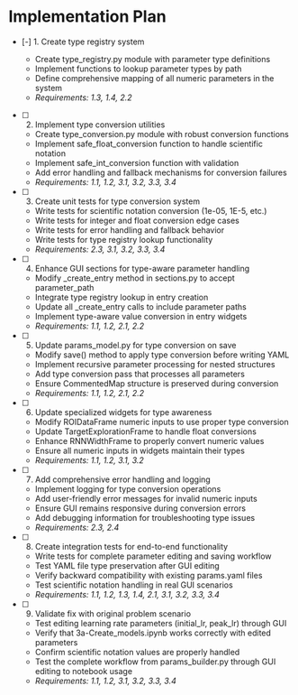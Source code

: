 # Implementation Plan

- [-] 1. Create type registry system



  - Create type_registry.py module with parameter type definitions
  - Implement functions to lookup parameter types by path
  - Define comprehensive mapping of all numeric parameters in the system
  - _Requirements: 1.3, 1.4, 2.2_

- [ ] 2. Implement type conversion utilities
  - Create type_conversion.py module with robust conversion functions
  - Implement safe_float_conversion function to handle scientific notation
  - Implement safe_int_conversion function with validation
  - Add error handling and fallback mechanisms for conversion failures
  - _Requirements: 1.1, 1.2, 3.1, 3.2, 3.3, 3.4_

- [ ] 3. Create unit tests for type conversion system
  - Write tests for scientific notation conversion (1e-05, 1E-5, etc.)
  - Write tests for integer and float conversion edge cases
  - Write tests for error handling and fallback behavior
  - Write tests for type registry lookup functionality
  - _Requirements: 2.3, 3.1, 3.2, 3.3, 3.4_

- [ ] 4. Enhance GUI sections for type-aware parameter handling
  - Modify _create_entry method in sections.py to accept parameter_path
  - Integrate type registry lookup in entry creation
  - Update all _create_entry calls to include parameter paths
  - Implement type-aware value conversion in entry widgets
  - _Requirements: 1.1, 1.2, 2.1, 2.2_

- [ ] 5. Update params_model.py for type conversion on save
  - Modify save() method to apply type conversion before writing YAML
  - Implement recursive parameter processing for nested structures
  - Add type conversion pass that processes all parameters
  - Ensure CommentedMap structure is preserved during conversion
  - _Requirements: 1.1, 1.2, 2.1, 2.2_

- [ ] 6. Update specialized widgets for type awareness
  - Modify ROIDataFrame numeric inputs to use proper type conversion
  - Update TargetExplorationFrame to handle float conversions
  - Enhance RNNWidthFrame to properly convert numeric values
  - Ensure all numeric inputs in widgets maintain their types
  - _Requirements: 1.1, 1.2, 3.1, 3.2_

- [ ] 7. Add comprehensive error handling and logging
  - Implement logging for type conversion operations
  - Add user-friendly error messages for invalid numeric inputs
  - Ensure GUI remains responsive during conversion errors
  - Add debugging information for troubleshooting type issues
  - _Requirements: 2.3, 2.4_

- [ ] 8. Create integration tests for end-to-end functionality
  - Write tests for complete parameter editing and saving workflow
  - Test YAML file type preservation after GUI editing
  - Verify backward compatibility with existing params.yaml files
  - Test scientific notation handling in real GUI scenarios
  - _Requirements: 1.1, 1.2, 1.3, 1.4, 2.1, 3.1, 3.2, 3.3, 3.4_

- [ ] 9. Validate fix with original problem scenario
  - Test editing learning rate parameters (initial_lr, peak_lr) through GUI
  - Verify that 3a-Create_models.ipynb works correctly with edited parameters
  - Confirm scientific notation values are properly handled
  - Test the complete workflow from params_builder.py through GUI editing to notebook usage
  - _Requirements: 1.1, 1.2, 3.1, 3.2, 3.3, 3.4_
